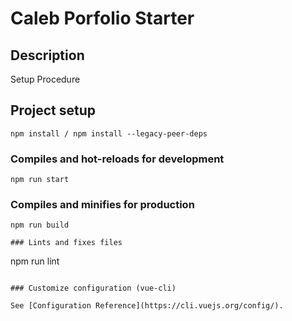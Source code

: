 # Caleb Porfolio Starter

## Description

Setup Procedure

## Project setup

```
npm install / npm install --legacy-peer-deps
```

### Compiles and hot-reloads for development

```
npm run start
```

### Compiles and minifies for production

```
npm run build

### Lints and fixes files

```
npm run lint
```

### Customize configuration (vue-cli)

See [Configuration Reference](https://cli.vuejs.org/config/).
